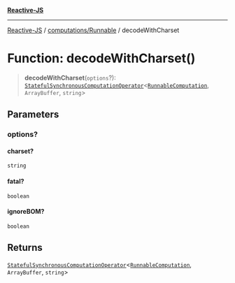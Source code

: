 [**Reactive-JS**](../../../README.md)

***

[Reactive-JS](../../../README.md) / [computations/Runnable](../README.md) / decodeWithCharset

# Function: decodeWithCharset()

> **decodeWithCharset**(`options`?): [`StatefulSynchronousComputationOperator`](../../type-aliases/StatefulSynchronousComputationOperator.md)\<[`RunnableComputation`](../interfaces/RunnableComputation.md), `ArrayBuffer`, `string`\>

## Parameters

### options?

#### charset?

`string`

#### fatal?

`boolean`

#### ignoreBOM?

`boolean`

## Returns

[`StatefulSynchronousComputationOperator`](../../type-aliases/StatefulSynchronousComputationOperator.md)\<[`RunnableComputation`](../interfaces/RunnableComputation.md), `ArrayBuffer`, `string`\>
